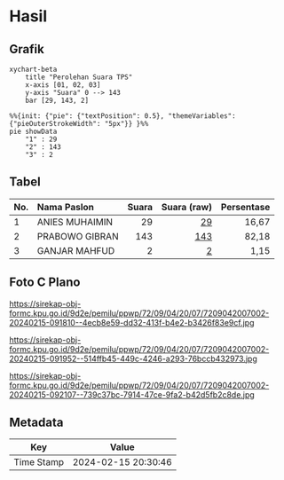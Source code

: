 # Hasil

## Grafik

```mermaid
xychart-beta
    title "Perolehan Suara TPS"
    x-axis [01, 02, 03]
    y-axis "Suara" 0 --> 143
    bar [29, 143, 2]
```

```mermaid
%%{init: {"pie": {"textPosition": 0.5}, "themeVariables": {"pieOuterStrokeWidth": "5px"}} }%%
pie showData
    "1" : 29
    "2" : 143
    "3" : 2
```

## Tabel

| No. | Nama Paslon    | Suara | Suara (raw) | Persentase |
|:--- |:-------------- | -----:| -----------:| ----------:|
| 1   | ANIES MUHAIMIN | 29    | [29][p-1]   | 16,67      |
| 2   | PRABOWO GIBRAN | 143   | [143][p-2]  | 82,18      |
| 3   | GANJAR MAHFUD  | 2     | [2][p-3]    | 1,15       |


[p-1]: https://github.com/gigit-pemilu/pemilu-2024-72-sulawesi-tengah/blob/main/pilpres/hitung-suara/sub/72-sulawesi-tengah/sub/09-tojo-una-una/sub/04-ampana-tete/sub/2007-borone/sub/002-tps/sub/paslon-1.txt
[p-2]: https://github.com/gigit-pemilu/pemilu-2024-72-sulawesi-tengah/blob/main/pilpres/hitung-suara/sub/72-sulawesi-tengah/sub/09-tojo-una-una/sub/04-ampana-tete/sub/2007-borone/sub/002-tps/sub/paslon-2.txt
[p-3]: https://github.com/gigit-pemilu/pemilu-2024-72-sulawesi-tengah/blob/main/pilpres/hitung-suara/sub/72-sulawesi-tengah/sub/09-tojo-una-una/sub/04-ampana-tete/sub/2007-borone/sub/002-tps/sub/paslon-3.txt

## Foto C Plano

https://sirekap-obj-formc.kpu.go.id/9d2e/pemilu/ppwp/72/09/04/20/07/7209042007002-20240215-091810--4ecb8e59-dd32-413f-b4e2-b3426f83e9cf.jpg

https://sirekap-obj-formc.kpu.go.id/9d2e/pemilu/ppwp/72/09/04/20/07/7209042007002-20240215-091952--514ffb45-449c-4246-a293-76bccb432973.jpg

https://sirekap-obj-formc.kpu.go.id/9d2e/pemilu/ppwp/72/09/04/20/07/7209042007002-20240215-092107--739c37bc-7914-47ce-9fa2-b42d5fb2c8de.jpg


## Metadata

| Key        | Value               |
| ---------- | ------------------- |
| Time Stamp | 2024-02-15 20:30:46 |



